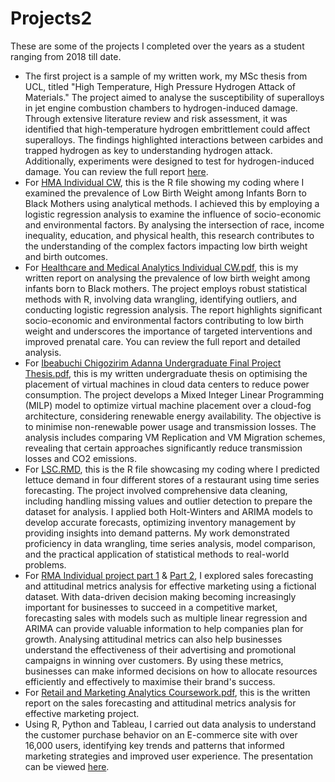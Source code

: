  # Projects2
 These are some of the projects I completed over the years as a student ranging from 2018 till date.
 - The first project is a sample of my written work, my MSc thesis from UCL, titled "High Temperature, High Pressure Hydrogen Attack of Materials."
   The project aimed to analyse the susceptibility of superalloys in jet engine combustion chambers to hydrogen-induced damage. Through extensive literature review and risk assessment,
   it was identified that high-temperature hydrogen embrittlement could affect superalloys. The findings highlighted interactions between carbides and trapped hydrogen as key to understanding hydrogen attack.
    Additionally, experiments were designed to test for hydrogen-induced damage. You can review the full report [here](Chigozirim%20Adanna%20Ibeabuchi%20(MSc%20Thesis).pdf).
 - For [HMA Individual CW](HMA%20Individual%20CW.Rmd), this is the R file showing my coding where I examined the prevalence of Low Birth Weight among Infants Born to Black Mothers using analytical methods.
   I achieved this by employing a logistic regression analysis to examine the influence of socio-economic and environmental factors.
   By analysing the intersection of race, income inequality, education, and physical health, this research contributes to the understanding of the complex factors impacting low birth weight and birth outcomes.
 - For [Healthcare and Medical Analytics Individual CW.pdf](Healthcare%20and%20Medical%20Analytics%20Individual%20CW.pdf), this is my written report on analysing the prevalence of low birth weight among infants born to Black mothers.
   The project employs robust statistical methods with R, involving data wrangling, identifying outliers, and conducting logistic regression analysis.
   The report highlights significant socio-economic and environmental factors contributing to low birth weight and underscores the importance of targeted interventions and improved prenatal care.
   You can review the full report and detailed analysis.
 - For [Ibeabuchi Chigozirim Adanna Undergraduate Final Project Thesis.pdf](Ibeabuchi%20Chigozirim%20Adanna%20Undergraduate%20Final%20Project%20Thesis.pdf), this is my written undergraduate thesis on optimising the placement of virtual machines in cloud data centers to reduce power consumption.
   The project develops a Mixed Integer Linear Programming (MILP) model to optimize virtual machine placement over a cloud-fog architecture, considering renewable energy availability.
   The objective is to minimise non-renewable power usage and transmission losses.
   The analysis includes comparing VM Replication and VM Migration schemes, revealing that certain approaches significantly reduce transmission losses and CO2 emissions.
 - For [LSC.RMD](LSC.Rmd), this is the R file showcasing my coding where I predicted lettuce demand in four different stores of a restaurant using time series forecasting.
  The project involved comprehensive data cleaning, including handling missing values and outlier detection to prepare the dataset for analysis.
  I applied both Holt-Winters and ARIMA models to develop accurate forecasts, optimizing inventory management by providing insights into demand patterns.
  My work demonstrated proficiency in data wrangling, time series analysis, model comparison, and the practical application of statistical methods to real-world problems.
 - For [RMA Individual project part 1](RMA%20Individual%20Project.Rmd)  & [Part 2](RMA%20Individual%20Project%20Part%202.Rmd), I  explored sales forecasting and attitudinal metrics analysis for effective marketing using a fictional dataset. With data-driven decision making becoming increasingly important for businesses to succeed in a competitive market, forecasting sales with models such as multiple linear regression and ARIMA can provide valuable information to help companies plan for growth.
   Analysing attitudinal metrics can also help businesses understand the effectiveness of their advertising and promotional campaigns in winning over customers.
   By using these metrics, businesses can make informed decisions on how to allocate resources efficiently and effectively to maximise their brand's success.
- For [Retail and Marketing Analytics Coursework.pdf](Retail%20and%20Marketing%20Analytics%20Coursework.pdf), this is the written report on the sales forecasting and attitudinal metrics analysis for effective marketing project.
- Using R, Python and Tableau, I carried out data analysis to understand the customer purchase behavior on an E-commerce site with over 16,000 users, identifying key trends and patterns that informed marketing strategies and improved user experience. The presentation can be viewed [here](Understanding%20Customer%20Purchase%20Behavior%20on%20E-Commerce%20Sites.pdf).
